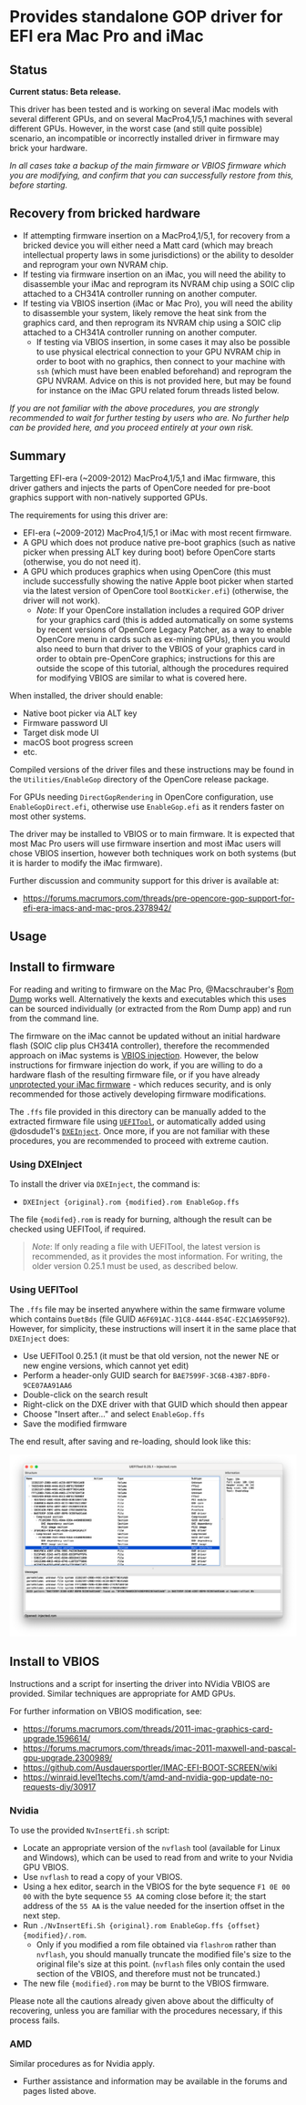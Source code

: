 # Provides standalone GOP driver for EFI era Mac Pro and iMac

## Status
**Current status: Beta release.**

This driver has been tested and is working on several iMac models
with several different GPUs, and on several MacPro4,1/5,1 machines with several different GPUs. However, in the worst
case (and still quite possible) scenario, an incompatible or incorrectly installed driver
in firmware may brick your hardware.

*In all cases take a backup of the main firmware or VBIOS firmware which you are modifying, and confirm that
you can successfully restore from this, before starting.*

## Recovery from bricked hardware
 - If attempting firmware insertion on a MacPro4,1/5,1, for recovery from a bricked device you will either
need a Matt card (which may breach intellectual property laws in some jurisdictions) or the ability to
desolder and reprogram your own NVRAM chip.
 - If testing via firmware insertion on an iMac, you will need the ability to disassemble your iMac and
reprogram its NVRAM chip using a SOIC clip attached to a CH341A controller running on another computer.
 - If testing via VBIOS insertion (iMac or Mac Pro), you will need the ability to disassemble your system,
likely remove the heat sink from the graphics card, and then reprogram its NVRAM chip using a SOIC
clip attached to a CH341A controller running on another computer.
   - If testing via VBIOS insertion, in some cases it may also be possible
to use physical electrical connection to your GPU NVRAM chip in order to boot with no graphics, then connect
to your machine with `ssh` (which must have been enabled beforehand) and reprogram the GPU NVRAM. Advice on
this is not provided here, but may be found for instance on the iMac GPU related forum threads listed below.

*If you are not familiar with the above procedures, you are strongly recommended to wait for further testing by
users who are. No further help can be provided here, and you proceed entirely at your own risk.*

## Summary
Targetting EFI-era (~2009-2012) MacPro4,1/5,1 and iMac firmware, this driver gathers and injects the parts of
OpenCore needed for pre-boot graphics support with non-natively supported GPUs.

The requirements for using this driver are:

 - EFI-era (~2009-2012) MacPro4,1/5,1 or iMac with most recent firmware.
 - A GPU which does not produce native pre-boot graphics (such as native picker when pressing ALT key during boot)
 before OpenCore starts (otherwise, you do not need it).
 - A GPU which produces graphics when using OpenCore (this must include successfully showing the native Apple boot
 picker when started via the latest version of OpenCore tool `BootKicker.efi`) (otherwise, the driver will not work).
   - *Note*: If your OpenCore installation includes a required GOP driver for your graphics card (this is added
   automatically on some systems by recent versions of OpenCore Legacy Patcher, as a way to enable OpenCore menu
   in cards such as ex-mining GPUs), then you would also need to burn that driver to the VBIOS of your graphics
   card in order to obtain pre-OpenCore graphics; instructions for this are outside the scope of this tutorial,
   although the procedures required for modifying VBIOS are similar to what is covered here.

When installed, the driver should enable:

 - Native boot picker via ALT key
 - Firmware password UI
 - Target disk mode UI
 - macOS boot progress screen
 - etc.

Compiled versions of the driver files and these instructions may be found in the `Utilities/EnableGop`
directory of the OpenCore release package.

For GPUs needing `DirectGopRendering` in OpenCore configuration, use `EnableGopDirect.efi`, otherwise use `EnableGop.efi`
as it renders faster on most other systems.

The driver may be installed to VBIOS or to main firmware. It is expected that most Mac Pro users will use firmware insertion
and most iMac users will chose VBIOS insertion, however both techniques work on both systems (but it is harder to modify the
iMac firmware).

Further discussion and community support for this driver is available at:

 - https://forums.macrumors.com/threads/pre-opencore-gop-support-for-efi-era-imacs-and-mac-pros.2378942/

## Usage

## Install to firmware

For reading and writing to firmware on the Mac Pro, @Macschrauber's [Rom Dump](https://www.youtube.com/watch?v=q4NW00oyUKE) works
well. Alternatively the kexts and executables which this uses can be sourced individually (or extracted from the Rom Dump app) and
run from the command line.

The firmware on the iMac cannot be updated without an initial hardware flash (SOIC clip plus CH341A controller), therefore
the recommended approach on iMac systems is [VBIOS injection](#install-to-vbios). However, the below instructions for firmware
injection do work, if you are willing to do a hardware flash of the resulting firmware file, or if you have already
[unprotected your iMac firmware](https://forums.macrumors.com/threads/imac-2011-see-more-uefi-firmware-mod.2257435/page-3?post=31087001#post-31087001) -
which reduces security, and is only recommended for those actively developing firmware modifications.

The `.ffs` file provided in this directory can be manually added to the extracted firmware file using [`UEFITool`](https://github.com/LongSoft/UEFITool),
or automatically added using @dosdude1's [`DXEInject`](https://dosdude1.com/apps/). Once more, if you are not familiar with these procedures,
you are recommended to proceed with extreme caution.

### Using DXEInject

To install the driver via `DXEInject`, the command is:

 - `DXEInject {original}.rom {modified}.rom EnableGop.ffs`

The file `{modifed}.rom` is ready for burning, although the result can be checked using UEFITool, if required.

> *Note*: If only reading a file with UEFITool, the latest version is recommended, as it provides the most information.
For writing, the older version 0.25.1 must be used, as described below.

### Using UEFITool

The `.ffs` file may be inserted anywhere within the same firmware volume which contains `DuetBds`
(file GUID `A6F691AC-31C8-4444-854C-E2C1A6950F92`). However, for simplicity, these instructions
will insert it in the same place that `DXEInject` does:

 - Use UEFITool 0.25.1 (it must be that old version, not the newer NE or new engine versions, which
cannot yet edit)
 - Perform a header-only GUID search for `BAE7599F-3C6B-43B7-BDF0-9CE07AA91AA6`
 - Double-click on the search result
 - Right-click on the DXE driver with that GUID which should then appear
 - Choose "Insert after..." and select `EnableGop.ffs`
 - Save the modified firmware

The end result, after saving and re-loading, should look like this:

<img src="UEFITool_Inserted_Screenshot.png">

## Install to VBIOS

Instructions and a script for inserting the driver into NVidia VBIOS are provided.
Similar techniques are appropriate for AMD GPUs.

For further information on VBIOS modification, see:

 - https://forums.macrumors.com/threads/2011-imac-graphics-card-upgrade.1596614/
 - https://forums.macrumors.com/threads/imac-2011-maxwell-and-pascal-gpu-upgrade.2300989/
 - https://github.com/Ausdauersportler/IMAC-EFI-BOOT-SCREEN/wiki
 - https://winraid.level1techs.com/t/amd-and-nvidia-gop-update-no-requests-diy/30917

### Nvidia

To use the provided `NvInsertEfi.sh` script:

 - Locate an appropriate version of the `nvflash` tool (available for Linux and Windows), which can be used to read
 from and write to your Nvidia GPU VBIOS.
 - Use `nvflash` to read a copy of your VBIOS.
 - Using a hex editor, search in the VBIOS for the byte sequence `F1 0E 00 00` with the byte sequence `55 AA` coming
 close before it; the start address of the `55 AA` is the value needed for the insertion offset in the next step.
 - Run `./NvInsertEfi.Sh {original}.rom EnableGop.ffs {offset} {modified}/.rom`.
   - Only if you modified a rom file obtained via `flashrom` rather than `nvflash`, you should manually truncate
   the modified file's size to the original file's size at this point. (`nvflash` files only contain the used section
   of the VBIOS, and therefore must not be truncated.)
 - The new file `{modified}.rom` may be burnt to the VBIOS firmware.
 
 Please note all the cautions already given above about the difficulty of recovering, unless you are familiar with
 the procedures necessary, if this process fails.

### AMD

Similar procedures as for Nvidia apply.

 - Further assistance and information may be available in the forums and pages listed above.

